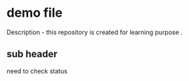 # demo file

Description - this repository is created for learning purpose .

## sub header
 
need to check status
